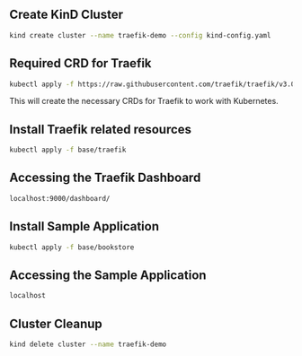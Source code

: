 ## Create KinD Cluster

```bash
kind create cluster --name traefik-demo --config kind-config.yaml
```

## Required CRD for Traefik 

```bash
kubectl apply -f https://raw.githubusercontent.com/traefik/traefik/v3.0/docs/content/reference/dynamic-configuration/kubernetes-crd-definition-v1.yml
```

This will create the necessary CRDs for Traefik to work with Kubernetes.

## Install Traefik related resources

```bash
kubectl apply -f base/traefik
```

## Accessing the Traefik Dashboard

```bash
localhost:9000/dashboard/
```

## Install Sample Application

```bash
kubectl apply -f base/bookstore     
```

## Accessing the Sample Application

```bash
localhost
```

## Cluster Cleanup

```bash
kind delete cluster --name traefik-demo
```

